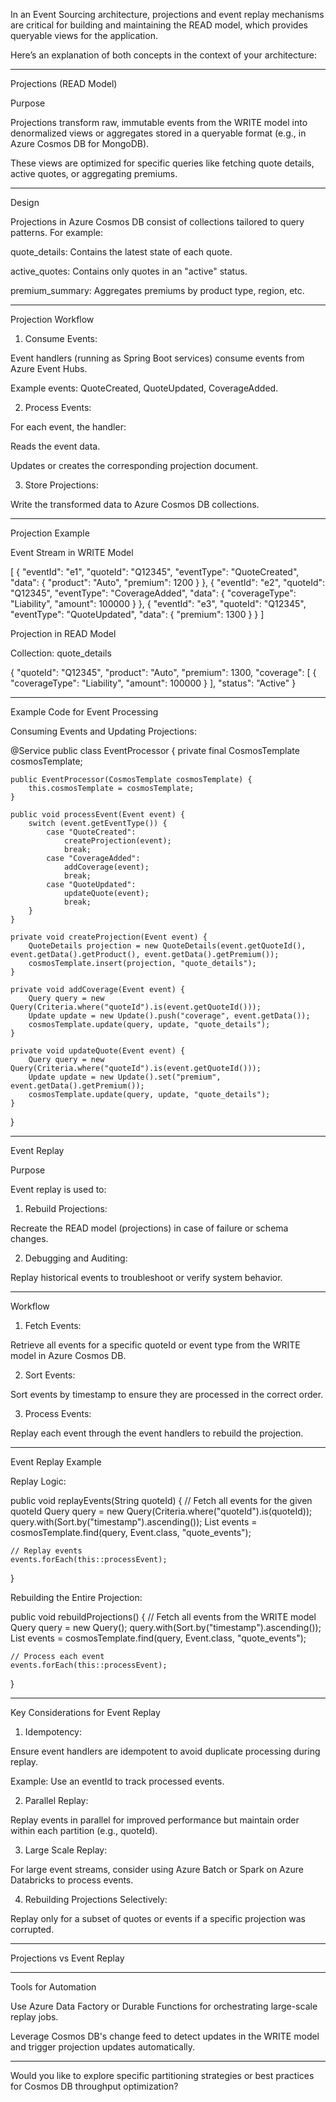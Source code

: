 In an Event Sourcing architecture, projections and event replay mechanisms are critical for building and maintaining the READ model, which provides queryable views for the application.

Here’s an explanation of both concepts in the context of your architecture:


---

Projections (READ Model)

Purpose

Projections transform raw, immutable events from the WRITE model into denormalized views or aggregates stored in a queryable format (e.g., in Azure Cosmos DB for MongoDB).

These views are optimized for specific queries like fetching quote details, active quotes, or aggregating premiums.



---

Design

Projections in Azure Cosmos DB consist of collections tailored to query patterns. For example:

quote_details: Contains the latest state of each quote.

active_quotes: Contains only quotes in an "active" status.

premium_summary: Aggregates premiums by product type, region, etc.



---

Projection Workflow

1. Consume Events:

Event handlers (running as Spring Boot services) consume events from Azure Event Hubs.

Example events: QuoteCreated, QuoteUpdated, CoverageAdded.



2. Process Events:

For each event, the handler:

Reads the event data.

Updates or creates the corresponding projection document.




3. Store Projections:

Write the transformed data to Azure Cosmos DB collections.





---

Projection Example

Event Stream in WRITE Model

[
  { "eventId": "e1", "quoteId": "Q12345", "eventType": "QuoteCreated", "data": { "product": "Auto", "premium": 1200 } },
  { "eventId": "e2", "quoteId": "Q12345", "eventType": "CoverageAdded", "data": { "coverageType": "Liability", "amount": 100000 } },
  { "eventId": "e3", "quoteId": "Q12345", "eventType": "QuoteUpdated", "data": { "premium": 1300 } }
]

Projection in READ Model

Collection: quote_details


{
  "quoteId": "Q12345",
  "product": "Auto",
  "premium": 1300,
  "coverage": [
    { "coverageType": "Liability", "amount": 100000 }
  ],
  "status": "Active"
}


---

Example Code for Event Processing

Consuming Events and Updating Projections:

@Service
public class EventProcessor {
    private final CosmosTemplate cosmosTemplate;

    public EventProcessor(CosmosTemplate cosmosTemplate) {
        this.cosmosTemplate = cosmosTemplate;
    }

    public void processEvent(Event event) {
        switch (event.getEventType()) {
            case "QuoteCreated":
                createProjection(event);
                break;
            case "CoverageAdded":
                addCoverage(event);
                break;
            case "QuoteUpdated":
                updateQuote(event);
                break;
        }
    }

    private void createProjection(Event event) {
        QuoteDetails projection = new QuoteDetails(event.getQuoteId(), event.getData().getProduct(), event.getData().getPremium());
        cosmosTemplate.insert(projection, "quote_details");
    }

    private void addCoverage(Event event) {
        Query query = new Query(Criteria.where("quoteId").is(event.getQuoteId()));
        Update update = new Update().push("coverage", event.getData());
        cosmosTemplate.update(query, update, "quote_details");
    }

    private void updateQuote(Event event) {
        Query query = new Query(Criteria.where("quoteId").is(event.getQuoteId()));
        Update update = new Update().set("premium", event.getData().getPremium());
        cosmosTemplate.update(query, update, "quote_details");
    }
}


---

Event Replay

Purpose

Event replay is used to:

1. Rebuild Projections:

Recreate the READ model (projections) in case of failure or schema changes.



2. Debugging and Auditing:

Replay historical events to troubleshoot or verify system behavior.





---

Workflow

1. Fetch Events:

Retrieve all events for a specific quoteId or event type from the WRITE model in Azure Cosmos DB.



2. Sort Events:

Sort events by timestamp to ensure they are processed in the correct order.



3. Process Events:

Replay each event through the event handlers to rebuild the projection.





---

Event Replay Example

Replay Logic:

public void replayEvents(String quoteId) {
    // Fetch all events for the given quoteId
    Query query = new Query(Criteria.where("quoteId").is(quoteId));
    query.with(Sort.by("timestamp").ascending());
    List<Event> events = cosmosTemplate.find(query, Event.class, "quote_events");

    // Replay events
    events.forEach(this::processEvent);
}

Rebuilding the Entire Projection:

public void rebuildProjections() {
    // Fetch all events from the WRITE model
    Query query = new Query();
    query.with(Sort.by("timestamp").ascending());
    List<Event> events = cosmosTemplate.find(query, Event.class, "quote_events");

    // Process each event
    events.forEach(this::processEvent);
}


---

Key Considerations for Event Replay

1. Idempotency:

Ensure event handlers are idempotent to avoid duplicate processing during replay.

Example: Use an eventId to track processed events.



2. Parallel Replay:

Replay events in parallel for improved performance but maintain order within each partition (e.g., quoteId).



3. Large Scale Replay:

For large event streams, consider using Azure Batch or Spark on Azure Databricks to process events.



4. Rebuilding Projections Selectively:

Replay only for a subset of quotes or events if a specific projection was corrupted.





---

Projections vs Event Replay


---

Tools for Automation

Use Azure Data Factory or Durable Functions for orchestrating large-scale replay jobs.

Leverage Cosmos DB's change feed to detect updates in the WRITE model and trigger projection updates automatically.



---

Would you like to explore specific partitioning strategies or best practices for Cosmos DB throughput optimization?

